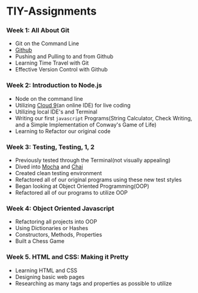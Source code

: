 TIY-Assignments
===============

### Week 1: All About Git
  * Git on the Command Line
  * [Github](https://github.com/)
  * Pushing and Pulling to and from Github
  * Learning Time Travel with Git
  * Effective Version Control with Github

### Week 2: Introduction to Node.js
  * Node on the command line
  * Utilizing [Cloud 9](https://c9.io/)(an online IDE) for live coding
  * Utilizing local IDE's and Terminal
  * Writing our first `javascript` Programs(String Calculator, Check Writing, and a Simple Implementation of Conway's Game of Life)
  * Learning to Refactor our original code

### Week 3: Testing, Testing, 1, 2
  * Previously tested through the Terminal(not visually appealing)
  * Dived into [Mocha](http://visionmedia.github.io/mocha/) and [Chai](http://chaijs.com/)
  * Created clean testing environment
  * Refactored all of our original programs using these new test styles
  * Began looking at Object Oriented Programming(OOP)
  * Refactored all of our programs to utilize OOP

### Week 4: Object Oriented Javascript
  * Refactoring all projects into OOP
  * Using Dictionaries or Hashes
  * Constructors, Methods, Properties
  * Built a Chess Game

### Week 5. HTML and CSS: Making it Pretty
  * Learning HTML and CSS
  * Designing basic web pages
  * Researching as many tags and properties as possible to utilize
  

